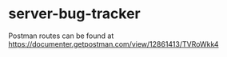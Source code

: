 # server-bug-tracker
Postman routes can be found at https://documenter.getpostman.com/view/12861413/TVRoWkk4
